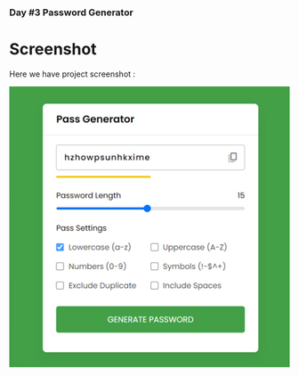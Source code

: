 ### Day #3 Password Generator

# Screenshot

Here we have project screenshot :

![screenshot](./screenshot.jpg)
